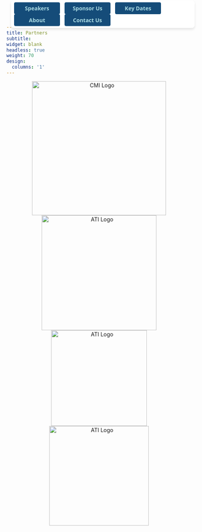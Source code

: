 ```yaml
---
title: Partners
subtitle: 
widget: blank
headless: true
weight: 70
design:
  columns: '1'
---
```

<style>
  .sticky-buttons {
    position: fixed;
    top: 1px !important; /* Reduce distance from the top */
    left: 50%;
    transform: translateX(-50%);
    background: rgba(255, 255, 255, 0.9);
    padding: 5px 8px; /* Reduce padding to make it more compact */
    border-radius: 8px;
    box-shadow: 0px 4px 6px rgba(0, 0, 0, 0.1);
    z-index: 9999;
  }

  .sticky-buttons button {
    font-family: 'Open Sans', Arial, sans-serif;
    font-size: 14px;
    font-weight: bold; /* This makes the text bold */
    padding: 6px 12px;
    border: none;
    border-radius: 4px;
    background-color: #154c79;
     color: #abdbe3;
    cursor: pointer;
    margin-right: 8px;
    flex: 0 0 auto;
    min-width: 120px;
  }
</style>

<div class="sticky-buttons">
  <a href="#speaker" style="text-decoration: none;">
    <button>Speakers</button>
  </a>
  <a href="/call-for-sponsorship/" style="text-decoration: none;">
    <button>Sponsor Us</button>
  </a>
  <a href="#key_dates" style="text-decoration: none;">
    <button>Key Dates</button>
  </a>
  <a href="#about" style="text-decoration: none;">
    <button>About</button>
  </a>
  <a href="#contact" style="text-decoration: none;">
    <button>Contact Us</button>
  </a>

</div>

<div style="text-align: center;">
  <img src="/media/uos_logo.png" alt="CMI Logo" style="width: 350px; height: auto; display: inline-block; margin-right: 20px;">
  <img src="/media/UCL_logo.jpg" alt="ATI Logo" style="width: 300px; height: auto; display: inline-block; margin-right: 20px;">
  <img src="/media/UoG_logo.jpg" alt="ATI Logo" style="width: 250px; height: auto; display: inline-block; margin-right: 20px;">
  <img src="/media/ati_logo.jpg" alt="ATI Logo" style="width: 260px; height: auto; display: inline-block; margin-right: 20px;">
</div>

